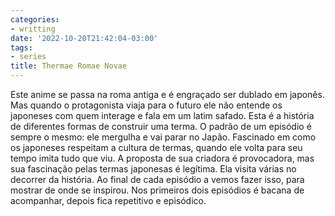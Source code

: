 ```yaml
---
categories:
- writting
date: '2022-10-20T21:42:04-03:00'
tags:
- series
title: Thermae Romae Novae
---
```


Este anime se passa na roma antiga e é engraçado ser dublado em japonês. Mas quando o protagonista viaja para o futuro ele não entende os japoneses com quem interage e fala em um latim safado. Esta é a história de diferentes formas de construir uma terma. O padrão de um episódio é sempre o mesmo: ele mergulha e vai parar no Japão. Fascinado em como os japoneses respeitam a cultura de termas, quando ele volta para seu tempo imita tudo que viu. A proposta de sua criadora é provocadora, mas sua fascinação pelas termas japonesas é legítima. Ela visita várias no decorrer da história. Ao final de cada episódio a vemos fazer isso, para mostrar de onde se inspirou. Nos primeiros dois episódios é bacana de acompanhar, depois fica repetitivo e episódico.